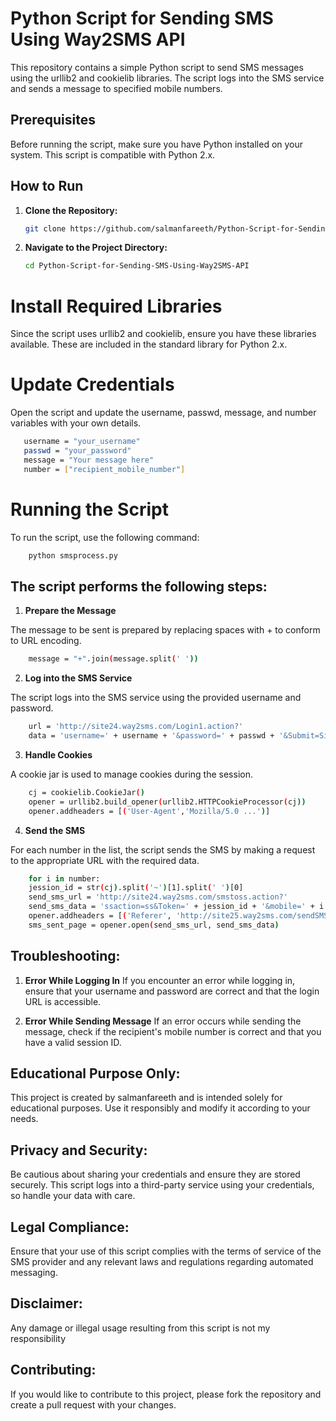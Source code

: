 # Python Script for Sending SMS Using Way2SMS API

This repository contains a simple Python script to send SMS messages using the urllib2 and cookielib libraries. The script logs into the SMS service and sends a message to specified mobile numbers.

## Prerequisites

Before running the script, make sure you have Python installed on your system. This script is compatible with Python 2.x.

## How to Run

1. **Clone the Repository:**

    ```sh
    git clone https://github.com/salmanfareeth/Python-Script-for-Sending-SMS-Using-Way2SMS-API.git
    ```

2. **Navigate to the Project Directory:**

    ```sh
    cd Python-Script-for-Sending-SMS-Using-Way2SMS-API
    ```

# Install Required Libraries

Since the script uses urllib2 and cookielib, ensure you have these libraries available. These are included in the standard library for Python 2.x.

# Update Credentials

Open the script and update the username, passwd, message, and number variables with your own details.

 ```sh
    username = "your_username"
    passwd = "your_password"
    message = "Your message here"
    number = ["recipient_mobile_number"]
 ```

# Running the Script

To run the script, use the following command:

 ```sh
     python smsprocess.py
 ```

## The script performs the following steps:

1. **Prepare the Message**

The message to be sent is prepared by replacing spaces with + to conform to URL encoding.

```sh
    message = "+".join(message.split(' '))
```

2. **Log into the SMS Service**

The script logs into the SMS service using the provided username and password.

```sh
    url = 'http://site24.way2sms.com/Login1.action?'
    data = 'username=' + username + '&password=' + passwd + '&Submit=Sign+in'
```

3. **Handle Cookies**

A cookie jar is used to manage cookies during the session.

```sh
    cj = cookielib.CookieJar()
    opener = urllib2.build_opener(urllib2.HTTPCookieProcessor(cj))
    opener.addheaders = [('User-Agent','Mozilla/5.0 ...')]
```

4. **Send the SMS**

For each number in the list, the script sends the SMS by making a request to the appropriate URL with the required data.

```sh
    for i in number:
    jession_id = str(cj).split('~')[1].split(' ')[0]
    send_sms_url = 'http://site24.way2sms.com/smstoss.action?'
    send_sms_data = 'ssaction=ss&Token=' + jession_id + '&mobile=' + i + '&message=' + message + '&msgLen=136'
    opener.addheaders = [('Referer', 'http://site25.way2sms.com/sendSMS?Token=' + jession_id)]
    sms_sent_page = opener.open(send_sms_url, send_sms_data)
```
    
## Troubleshooting:

1. **Error While Logging In**
    If you encounter an error while logging in, ensure that your username and password are correct and that the login URL is accessible.

2. **Error While Sending Message**
    If an error occurs while sending the message, check if the recipient's mobile number is correct and that you have a valid session ID.


## Educational Purpose Only:

This project is created by salmanfareeth and is intended solely for educational purposes. Use it responsibly and modify it according to your needs.


## Privacy and Security:

Be cautious about sharing your credentials and ensure they are stored securely. This script logs into a third-party service using your credentials, so handle your data with care.


## Legal Compliance:

Ensure that your use of this script complies with the terms of service of the SMS provider and any relevant laws and regulations regarding automated messaging.


## Disclaimer:

Any damage or illegal usage resulting from this script is not my responsibility


## Contributing: 

If you would like to contribute to this project, please fork the repository and create a pull request with your changes.
